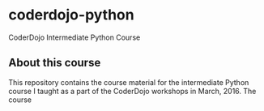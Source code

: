 # coderdojo-python
CoderDojo Intermediate Python Course

## About this course
This repository contains the course material for the intermediate Python course I taught as a part of the CoderDojo workshops in March, 2016.
The course 
